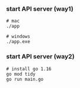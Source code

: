 ### start API server (way1)
```
# mac
./app

# windows
./app.exe
```

### start API server (way2)
```
# install go 1.16
go mod tidy
go run main.go
```